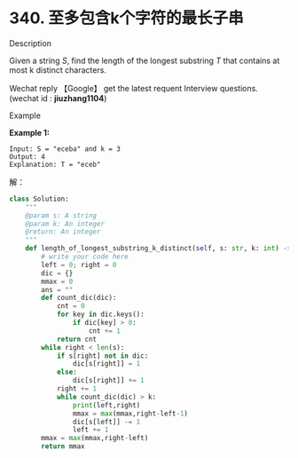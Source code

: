# 340. 至多包含k个字符的最长子串

Description

Given a string *S*, find the length of the longest substring *T* that contains at most k distinct characters.

Wechat reply 【Google】 get the latest requent Interview questions. (wechat id : **jiuzhang1104**)

Example

**Example 1:**

```
Input: S = "eceba" and k = 3
Output: 4
Explanation: T = "eceb"
```

解：

```python
class Solution:
    """
    @param s: A string
    @param k: An integer
    @return: An integer
    """
    def length_of_longest_substring_k_distinct(self, s: str, k: int) -> int:
        # write your code here
        left = 0; right = 0
        dic = {}
        mmax = 0
        ans = ""
        def count_dic(dic):
            cnt = 0
            for key in dic.keys():
                if dic[key] > 0:
                    cnt += 1
            return cnt
        while right < len(s):
            if s[right] not in dic:
                dic[s[right]] = 1
            else:
                dic[s[right]] += 1
            right += 1
            while count_dic(dic) > k:
                print(left,right)
                mmax = max(mmax,right-left-1)
                dic[s[left]] -= 1
                left += 1
        mmax = max(mmax,right-left)
        return mmax 
```

